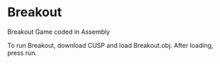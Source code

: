# Breakout
Breakout Game coded in Assembly 

To run Breakout, download CUSP and load Breakout.obj. After loading, press run. 


